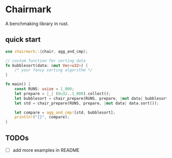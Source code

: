 # Chairmark

A benchmaking library in rust.

## quick start
```rust
use chairmark::{chair, agg_and_cmp};

// custom function for sorting data
fn bubblesort(data: &mut Vec<u32>) {
    /* your fancy sorting algorithm */
}

fn main() {
    const RUNS: usize = 1_000;
    let prepare = |_| (0u32..1_000).collect();
    let bubblesort = chair_prepare(RUNS, prepare, |mut data| bubblesort(&mut data));
    let std = chair_prepare(RUNS, prepare, |mut data| data.sort());

    let compare = agg_and_cmp![std, bubblesort];
    println!("{}", compare);
}
```

## TODOs
* [ ] add more examples in README